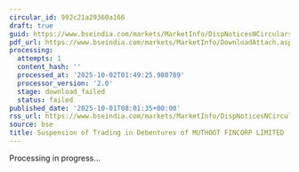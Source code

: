 ```yaml
---
circular_id: 992c21a29360a166
draft: true
guid: https://www.bseindia.com/markets/MarketInfo/DispNoticesNCirculars.aspx?Noticeid={2167EF1F-9ACA-466A-BDDE-ED4DB583F16C}&noticeno=20251001-12&dt=10/01/2025&icount=12&totcount=83&flag=0
pdf_url: https://www.bseindia.com/markets/MarketInfo/DownloadAttach.aspx?id=20251001-12&attachedId=
processing:
  attempts: 1
  content_hash: ''
  processed_at: '2025-10-02T01:49:25.980789'
  processor_version: '2.0'
  stage: download_failed
  status: failed
published_date: '2025-10-01T08:01:35+00:00'
rss_url: https://www.bseindia.com/markets/MarketInfo/DispNoticesNCirculars.aspx?Noticeid={2167EF1F-9ACA-466A-BDDE-ED4DB583F16C}&noticeno=20251001-12&dt=10/01/2025&icount=12&totcount=83&flag=0
source: bse
title: Suspension of Trading in Debentures of MUTHOOT FINCORP LIMITED
---
```


Processing in progress...